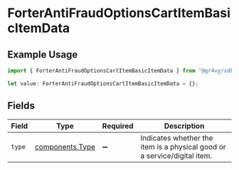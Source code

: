 # ForterAntiFraudOptionsCartItemBasicItemData

## Example Usage

```typescript
import { ForterAntiFraudOptionsCartItemBasicItemData } from "@gr4vy/sdk/models/components";

let value: ForterAntiFraudOptionsCartItemBasicItemData = {};
```

## Fields

| Field                                                                    | Type                                                                     | Required                                                                 | Description                                                              |
| ------------------------------------------------------------------------ | ------------------------------------------------------------------------ | ------------------------------------------------------------------------ | ------------------------------------------------------------------------ |
| `type`                                                                   | [components.Type](../../models/components/type.md)                       | :heavy_minus_sign:                                                       | Indicates whether the item is a physical good or a service/digital item. |